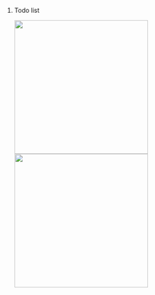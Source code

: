 1. Todo list

    <img style="width: 300px" src="https://b-f6-zpcloud.zdn.vn/924033081625669187/b1fea313dc711b2f4260.jpg" />
    <img style="width: 300px" src="https://b-f6-zpcloud.zdn.vn/2284997468921284142/17a415486a2aad74f43b.jpg" />